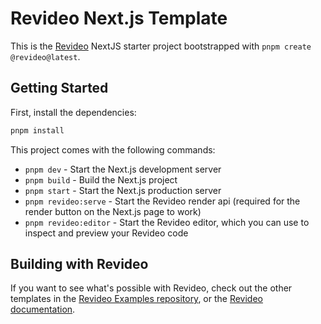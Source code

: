 # Revideo Next.js Template

This is the [Revideo](https://github.com/redotvideo/revideo) NextJS starter
project bootstrapped with `pnpm create @revideo@latest`.

## Getting Started

First, install the dependencies:

```bash
pnpm install
```

This project comes with the following commands:

- `pnpm dev` - Start the Next.js development server
- `pnpm build` - Build the Next.js project
- `pnpm start` - Start the Next.js production server
- `pnpm revideo:serve` - Start the Revideo render api (required for the render button on the Next.js page to work)
- `pnpm revideo:editor` - Start the Revideo editor, which you can use to inspect and preview your Revideo code

## Building with Revideo

If you want to see what's possible with Revideo, check out the other templates
in the [Revideo Examples repository](https://github.com/redotvideo/examples), or
the [Revideo documentation](https://docs.re.video).
